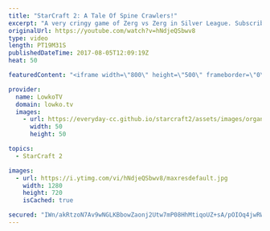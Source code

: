 ```yaml
---
title: "StarCraft 2: A Tale Of Spine Crawlers!"
excerpt: "A very cringy game of Zerg vs Zerg in Silver League. Subscribe for more videos: http://lowko.tv/youtube More StarCraft 2 casts: https://goo.gl/D6Qj6z  In this match of Silver League Zerg vs Zerg both players decide to play a bit of a weird game. Gunslinger and Marklongwide take the entire map of Odyssey"
originalUrl: https://youtube.com/watch?v=hNdjeQSbwv8
type: video
length: PT19M31S
publishedDateTime: 2017-08-05T12:09:19Z
heat: 50

featuredContent: "<iframe width=\"800\" height=\"500\" frameborder=\"0\" src=\"https://www.youtube.com/embed/hNdjeQSbwv8\" allow=\"accelerometer; autoplay; encrypted-media; gyroscope; picture-in-picture\" allowfullscreen></iframe>"

provider:
  name: LowkoTV
  domain: lowko.tv
  images:
    - url: https://everyday-cc.github.io/starcraft2/assets/images/organizations/lowko.tv-50x50.jpg
      width: 50
      height: 50

topics:
  - StarCraft 2

images:
  - url: https://i.ytimg.com/vi/hNdjeQSbwv8/maxresdefault.jpg
    width: 1280
    height: 720
    isCached: true

secured: "IWn/akRtzoN7Av9wNGLKBbowZaonj2Utw7mP08HhMtiqoUZ+sA/pOIOq4jwRWnkvB9KJcpyqL3ga264UlAGm4mIw8diw6j1g9w0NUbGBi/IQGxEYHS94gX4GsdQ+/448dj8cvavoniLh9bJCPpUi2RXaBf0h8McT7cIiXkcj8KyipMtv4l80bFA4LZydSAdSASqCKOrEjjYqw+YjAZZcJ6/qadrK9z+aYAv1MMQ+Z5EGME5imeSRjZjwsEFXkJVtSgMEAeeYaBvD1tZ3VfeucsBIX0XTO0tw3hUyJ1gC/KFwcKFZW1Uf611DDrgks8l0YrMiTNdmGHCFOiGlucnuSYegak6Pd9LW0TgYBRyPmLSz+79ISPiYfrslGXM3MtXFIi2ZxklrkJ/XAN8KAEC4/i0Xww1wpbcnWsGp9gdlIOBnRPuO1dZsARlFaDwVn60w;Kfd49349szFNi7OMulB1cQ=="
---
```


